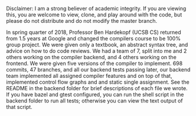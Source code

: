 Disclaimer: I am a strong believer of academic integrity.  If you are viewing this, you are welcome to view, clone, and play around with the code, but please do not distribute and do not modify the master branch.

In spring quarter of 2018, Professor Ben Hardekopf (UCSB CS) returned from 1.5 years at Google and changed the compilers course to be 100% group project. We were given only a textbook, an abstract syntax tree, and advice on how to do code reviews. We had a team of 7, split into me and 2 others working on the compiler backend, and 4 others working on the frontend. We were given five versions of the compiler to implement. 698 commits, 47 branches, and all our backend tests passing later, our backend team implemented all assigned compiler features and on top of that, implemented control flow graphs and and static single assignment.  See the README in the backend folder for brief descriptions of each file we wrote.  If you have bazel and gtest configured, you can run the shell script in the backend folder to run all tests; otherwise you can view the text output of that script.
